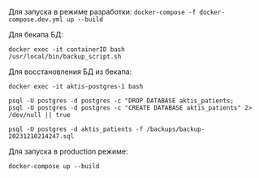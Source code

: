 Для запуска в режиме разработки:
`docker-compose -f docker-compose.dev.yml up --build`

Для бекапа БД:

```
docker exec -it containerID bash
/usr/local/bin/backup_script.sh
```

Для восстановления БД из бекапа:

```
docker exec -it aktis-postgres-1 bash
```

```
psql -U postgres -d postgres -c "DROP DATABASE aktis_patients;
psql -U postgres -d postgres -c "CREATE DATABASE aktis_patients" 2> /dev/null || true

psql -U postgres -d aktis_patients -f /backups/backup-20231210214247.sql
```

Для запуска в production режиме:

```
docker-compose up --build
```
